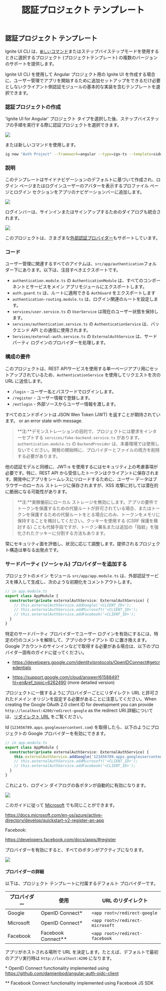 ﻿---
title: 認証プロジェクト テンプレート
_description: Angular 認証プロジェクト テンプレート ガイド
_keywords: Ignite UI for Angular, UI controls, CLI, Templates, Angular widgets, web widgets, UI widgets, Angular, Native Angular Components Suite, Native Angular Controls, Native Angular Components Library
_language: ja
---

## 認証プロジェクト テンプレート

Ignite UI CLI は、[`新しい`コマンド](../cli-overview.md#commands)またはステップバイステップモードを使用するときに選択するプロジェクト (プロジェクトテンプレート) の複数のバージョンのサポートを提供します。

Ignite UI CLI を使用して Angular プロジェクト用の Ignite UI を作成する場合に、ユーザー管理でアプリを開始するために追加セットアップをできるだけ必要としないクライアント側認証モジュールの基本的な実装を含むテンプレートを選択できます。

### 認証プロジェクトの作成
'Ignite UI for Angular' プロジェクト タイプを選択した後、ステップバイステップの手順を実行する際に認証プロジェクトを選択できます。

![](../../../images/general/cli-igx-side-auth.png)

または新しいコマンドを使用します。

```bash
ig new "Auth Project" --framework=angular --type=igx-ts --template=side-nav-auth
```

### 説明
このテンプレートはサイドナビゲーションのデフォルトに基づいて作成され、ログイン ページまたはログインユーザーのアバターを表示するプロファイル ページとログイン セクションをアプリのナビゲーションバーに追加します。

![](../../../images/general/igx-side-auth-login-bar.png)

ログインバーは、サインインまたはサインアップするためのダイアログも統合されます。

![](../../../images/general/igx-side-auth-login-dialogs.png)

このプロジェクトは、さまざまな[外部認証プロバイダー](#add-a-third-party-social-provider)もサポートしています。 

### コード
ユーザー管理に関連するすべてのアイテムは、`src/app/authentication`フォルダー下にあります。以下は、注目すべきエクスポートです。

- `authentication.module.ts` の `AuthenticationModule` は、すべてのコンポーネントとサービスをメイン アプリモジュールにエクスポートします。
- `auth.guard.ts` は、ルートに適用できる `AuthGuard` をエクスポートします
- `authentication-routing.module.ts` は、ログイン関連のルートを設定します。
- `services/user.service.ts` の `UserService` は現在のユーザー状態を保持します。
- `services/authentication.service.ts` の `AuthenticationService` は、バックエンド API との通信に使用されます。
- `Services/external-auth.service.ts` の `ExternalAuthService` は、サードパーティ ログインのプロバイダーを処理します。

### 構成の要件

このプロジェクトは、REST APIサービスを使用する単一ページアプリ用にセットアップされているため、`AuthenticationService` を使用してリクエストを次の URL に送信します。
- `/login` - ユーザー名とパスワードでログインします。
- `/register` - ユーザー情報で登録します。
- `/extlogin` - 外部ソースからユーザー情報を渡します。

すべてのエンドポイントは JSON Wen Token (JWT) を返すことが期待されています。
 or an error state with message. 

> **注:**デモンストレーションの目的で、プロジェクトには要求をインターセプトする `services/fake-backend.service.ts` があります。`authentication.module.ts` の `BackendProvider` は、本番環境では使用しないでください。開発の開始時に、プロバイダーとファイルの両方を削除する必要があります。

他の認証モデルと同様に、JWT-s を使用するにはセキュリティ上の考慮事項が必要です。特に、REST API から受信したトークンはクライアントに保存されます。開発中にアプリをシームレスにリロードするために、ユーザー データはブラウザーのローカル ストレージに保存されますが、XSS 攻撃に対しては潜在的に脆弱になる可能性があります。

> **注:**実稼働前にローカル ストレージを無効にします。アプリの要件でトークンを保護するための代替ルートが許可されている場合、またはトークンを保護するための代替ルートをとる場合にのみ、トークンをメモリに保持することを検討してください。クッキーを使用する (CSRF 保護を検討する) ことも代替手段ですが、トークン署名または追加の「指紋」を強化されたクッキーに分割する方法もあります。

常にセキュリティ面を評価し、状況に応じて調整します。提供されるプロジェクト構造は単なる出発点です。


### サードパーティ (ソーシャル) プロバイダーを追加する

プロジェクトのメイン モジュール `src/app/app.module.ts` は、外部認証サービスを挿入して生成し、次のような初期化をコメントアウトします。

```ts
// in app.module.ts
export class AppModule {
  constructor(private externalAuthService: ExternalAuthService) {
    // this.externalAuthService.addGoogle('<CLIENT_ID>');
    // this.externalAuthService.addMicrosoft('<CLIENT_ID>');
    // this.externalAuthService.addFacebook('<CLIENT_ID>');
  }
}
```

特定のサードパーティ プロバイダーでユーザー ログインを有効にするには、特定の行のコメントを解除して、アプリのクライアント ID に置き換えます。
Google アカウントのサインインなどで取得する必要がある場合は、以下のプロバイダー固有のガイドに従ってください。
- https://developers.google.com/identity/protocols/OpenIDConnect#getcredentials

- https://support.google.com/cloud/answer/6158849?hl=en&ref_topic=6262490 (more detailed version)

プロジェクトに一致するようにプロバイダーごとにリダイレクト URL と許可されたドメイン オリジンを設定する必要があることに注意してください。When creating the Google OAuth 2.0 client ID for development you can provide `http://localhost:4200/redirect-google` as the redirect URI.詳細については、[リダイレクト URL](#provider-details) をご覧ください。

Id (`123456789.apps.googleusercontent.com`) を取得したら、以下のようにプロジェクトの Google プロバイダーを有効にできます。
```ts
// in app.module.ts
export class AppModule {
  constructor(private externalAuthService: ExternalAuthService) {
    this.externalAuthService.addGoogle('123456789.apps.googleusercontent.com');
    // this.externalAuthService.addMicrosoft('<CLIENT_ID>');
    // this.externalAuthService.addFacebook('<CLIENT_ID>');
  }
}
```
これにより、ログイン ダイアログの各ボタンが自動的に有効になります。

![](../../../images/general/igx-side-auth-login-google.png)

このガイドに従って [Microsoft](https://docs.microsoft.com/en-us/azure/active-directory/develop/v2-protocols-oidc) でも同じことができます。

https://docs.microsoft.com/en-us/azure/active-directory/develop/quickstart-v2-register-an-app

Facebook:

https://developers.facebook.com/docs/apps/#register


プロバイダーを有効にすると、すべてのボタンがアクティブになります。

![](../../../images/general/igx-side-auth-login-social.png)

#### プロバイダーの詳細

以下は、プロジェクト テンプレートに付属するデフォルト プロバイダーです。

| プロバイダー | 使用 | URL のリダイレクト |
|---|---|---|
| Google | OpenID Connect* | `<app root>/redirect-google` |
| Microsoft | OpenID Connect* | `<app root>/redirect-microsoft` |
| Facebook | Facebook Connect** | `<app root>/redirect-facebook` |

アプリがホストされる場所で URL を決定します。たとえば、デフォルトで最初のアプリ実行時は `http://localhost:4200` になります。

\* OpenID Connect functionality implemented using https://github.com/damienbod/angular-auth-oidc-client

\** Facebook Connect functionality implemented using Facebook JS SDK